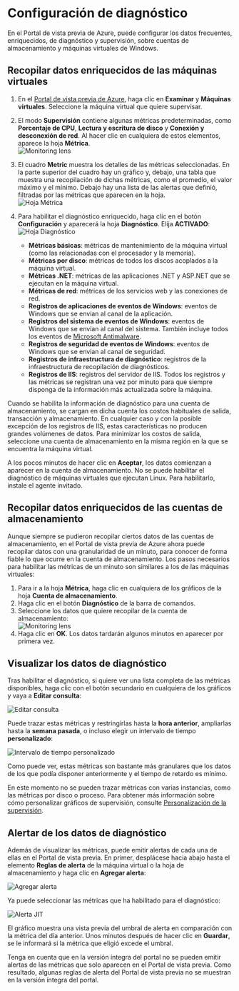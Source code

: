<properties title="How to use diagnostics" pageTitle="How to use diagnostics" description="Learn how to set up diagnostics for your resources in Azure." authors="stepsic"  />

<tags ms.service="application-insights" ms.workload="tbd" ms.tgt_pltfrm="ibiza" ms.devlang="na" ms.topic="article" ms.date="01/01/1900" ms.author="stepsic"></tags>

# Configuración de diagnóstico

En el Portal de vista previa de Azure, puede configurar los datos frecuentes, enriquecidos, de diagnóstico y supervisión, sobre cuentas de almacenamiento y máquinas virtuales de Windows.

## Recopilar datos enriquecidos de las máquinas virtuales

1.  En el [Portal de vista previa de Azure][Portal de vista previa de Azure], haga clic en **Examinar** y **Máquinas virtuales**. Seleccione la máquina virtual que quiere supervisar.
2.  El modo **Supervisión** contiene algunas métricas predeterminadas, como **Porcentaje de CPU**, **Lectura y escritura de disco** y **Conexión y desconexión de red**. Al hacer clic en cualquiera de estos elementos, aparece la hoja **Métrica**.<br />
    ![Monitoring lens](./media/insights-how-to-use-diagnostics/Insights_VMMonitoringLens.png)
3.  El cuadro **Metric** muestra los detalles de las métricas seleccionadas. En la parte superior del cuadro hay un gráfico y, debajo, una tabla que muestra una recopilación de dichas métricas, como el promedio, el valor máximo y el mínimo. Debajo hay una lista de las alertas que definió, filtradas por las métricas que aparecen en la hoja.<br />
    ![Hoja Métrica][Hoja Métrica]
4.  Para habilitar el diagnóstico enriquecido, haga clic en el botón **Configuración** y aparecerá la hoja **Diagnóstico**. Elija **ACTIVADO**:
    ![Hoja Diagnóstico][Hoja Diagnóstico]

    -   **Métricas básicas**: métricas de mantenimiento de la máquina virtual (como las relacionadas con el procesador y la memoria).
    -   **Métricas por disco**: métricas de todos los discos acoplados a la máquina virtual.
    -   **Métricas .NET**: métricas de las aplicaciones .NET y ASP.NET que se ejecutan en la máquina virtual.
    -   **Métricas de red**: métricas de los servicios web y las conexiones de red.
    -   **Registros de aplicaciones de eventos de Windows**: eventos de Windows que se envían al canal de la aplicación.
    -   **Registros del sistema de eventos de Windows**: eventos de Windows que se envían al canal del sistema. También incluye todos los eventos de [Microsoft Antimalware][Microsoft Antimalware].
    -   **Registros de seguridad de eventos de Windows**: eventos de Windows que se envían al canal de seguridad.
    -   **Registros de infraestructura de diagnóstico**: registros de la infraestructura de recopilación de diagnósticos.
    -   **Registros de IIS**: registros del servidor de IIS.
        Todos los registros y las métricas se registran una vez por minuto para que siempre disponga de la información más actualizada sobre la máquina.

Cuando se habilita la información de diagnóstico para una cuenta de almacenamiento, se cargan en dicha cuenta los costos habituales de salida, transacción y almacenamiento. En cualquier caso y con la posible excepción de los registros de IIS, estas características no producen grandes volúmenes de datos. Para minimizar los costos de salida, seleccione una cuenta de almacenamiento en la misma región en la que se encuentra la máquina virtual.

A los pocos minutos de hacer clic en **Aceptar**, los datos comienzan a aparecer en la cuenta de almacenamiento. No se puede habilitar el diagnóstico de máquinas virtuales que ejecutan Linux. Para habilitarlo, instale el agente invitado.

## Recopilar datos enriquecidos de las cuentas de almacenamiento

Aunque siempre se pudieron recopilar ciertos datos de las cuentas de almacenamiento, en el Portal de vista previa de Azure ahora puede recopilar datos con una granularidad de un minuto, para conocer de forma fiable lo que ocurre en la cuenta de almacenamiento. Los pasos necesarios para habilitar las métricas de un minuto son similares a los de las máquinas virtuales:

1.  Para ir a la hoja **Métrica**, haga clic en cualquiera de los gráficos de la hoja **Cuenta de almacenamiento**.
2.  Haga clic en el botón **Diagnóstico** de la barra de comandos.
3.  Seleccione los datos que quiere recopilar de la cuenta de almacenamiento:<br />
    ![Monitoring lens](./media/insights-how-to-use-diagnostics/Insights_VMMonitoringLens.png)
4.  Haga clic en **OK**. Los datos tardarán algunos minutos en aparecer por primera vez.

## Visualizar los datos de diagnóstico

Tras habilitar el diagnóstico, si quiere ver una lista completa de las métricas disponibles, haga clic con el botón secundario en cualquiera de los gráficos y vaya a **Editar consulta**:

![Editar consulta][Editar consulta]

Puede trazar estas métricas y restringirlas hasta la **hora anterior**, ampliarlas hasta la **semana pasada**, o incluso elegir un intervalo de tiempo **personalizado**:

![Intervalo de tiempo personalizado][Intervalo de tiempo personalizado]

Como puede ver, estas métricas son bastante más granulares que los datos de los que podía disponer anteriormente y el tiempo de retardo es mínimo.

En este momento no se pueden trazar métricas con varias instancias, como las métricas por disco o proceso. Para obtener más información sobre cómo personalizar gráficos de supervisión, consulte [Personalización de la supervisión][Personalización de la supervisión].

## Alertar de los datos de diagnóstico

Además de visualizar las métricas, puede emitir alertas de cada una de ellas en el Portal de vista previa. En primer, desplácese hacia abajo hasta el elemento **Reglas de alerta** de la máquina virtual o la hoja de almacenamiento y haga clic en **Agregar alerta**:

![Agregar alerta][Agregar alerta]

Ya puede seleccionar las métricas que ha habilitado para el diagnóstico:

![Alerta JIT][Alerta JIT]

El gráfico muestra una vista previa del umbral de alerta en comparación con la métrica del día anterior. Unos minutos después de hacer clic en **Guardar**, se le informará si la métrica que eligió excede el umbral.

Tenga en cuenta que en la versión íntegra del portal no se pueden emitir alertas de las métricas que solo aparecen en el Portal de vista previa. Como resultado, algunas reglas de alerta del Portal de vista previa no se muestran en la versión íntegra del portal.

  [Portal de vista previa de Azure]: https://portal.azure.com/
  [Modo Supervisión]: ./media/insights-how-to-use-diagnostics/Insights_VMMonitoringLens.png
  [Hoja Métrica]: ./media/insights-how-to-use-diagnostics/Insights_VMMetricBlade.png
  [Hoja Diagnóstico]: ./media/insights-how-to-use-diagnostics/Insights_VMDiagnosticsBlade.png
  [Microsoft Antimalware]: http://go.microsoft.com/fwlink/?LinkID=404171&clcid=0x409
  [Diagnóstico de almacenamiento]: ./media/insights-how-to-use-diagnostics/Insights_StorageDiagnostics.png
  [Editar consulta]: ./media/insights-how-to-use-diagnostics/Insights_VMEditQuery.png
  [Intervalo de tiempo personalizado]: ./media/insights-how-to-use-diagnostics/Insights_VMCustomTime.png
  [Personalización de la supervisión]: http://go.microsoft.com/fwlink/?LinkID=394523&clcid=0x409
  [Agregar alerta]: ./media/insights-how-to-use-diagnostics/Insights_VMAlerts.png
  [Alerta JIT]: ./media/insights-how-to-use-diagnostics/Insights_VMJITAlert.png
